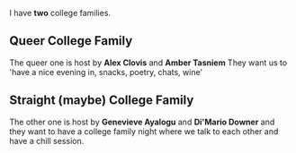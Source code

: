 I have **two** college families.

## Queer College Family

The queer one is host by **Alex Clovis** and **Amber Tasniem**
They want us to 'have a nice evening in, snacks, poetry, chats, wine'

## Straight (maybe) College Family

The other one is host by **Genevieve Ayalogu** and **Di'Mario Downer** and they want to have a college family night where we talk to each other and have a chill session.
